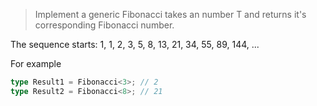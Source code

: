 <!--
 * @Author: xiongfeng '343138759@qq.com'
 * @Date: 2022-05-15 15:56:56
 * @LastEditors: xiongfeng '343138759@qq.com'
 * @LastEditTime: 2022-05-15 15:57:10
 * @FilePath: \Typescript练习d:\王者农药plus\web前端\ts-challenge\type-challenges\Fibonacci Sequence\readme.md
 * @Description: 这是默认设置,请设置`customMade`, 打开koroFileHeader查看配置 进行设置: https://github.com/OBKoro1/koro1FileHeader/wiki/%E9%85%8D%E7%BD%AE
-->

> Implement a generic Fibonacci<T> takes an number T and returns it's corresponding Fibonacci number.

The sequence starts: 1, 1, 2, 3, 5, 8, 13, 21, 34, 55, 89, 144, ...

For example

```ts
type Result1 = Fibonacci<3>; // 2
type Result2 = Fibonacci<8>; // 21
```
